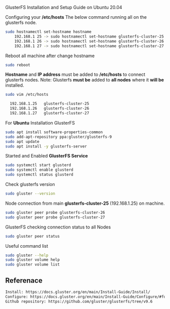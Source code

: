 GlusterFS Installation and Setup Guide on Ubuntu 20.04

Configuring your **/etc/hosts**
The below command running all on the glusterfs node.
``` bash
sudo hostnamectl set-hostname hostname
    192.168.1 25 -> sudo hostnamectl set-hostname glusterfs-cluster-25  
    192.168.1 26 -> sudo hostnamectl set-hostname glusterfs-cluster-26
    192.168.1 27 -> sudo hostnamectl set-hostname glusterfs-cluster-27
```

Reboot all machine after change hostname 
``` bash
sudo reboot
```

**Hostname** and **IP address** must be added to **/etc/hosts** to connect glusterfs nodes.
Note: Glusterfs **must be** added to **all nodes** where it **will be** installed.
``` bash
sudo vim /etc/hosts

  192.168.1.25   glusterfs-cluster-25
  192.168.1.26   glusterfs-cluster-26
  192.168.1.27   glusterfs-cluster-27

```

For **Ubuntu** Installation GlusterFS
``` bash
sudo apt install software-properties-common
sudo add-apt-repository ppa:gluster/glusterfs-9
sudo apt update
sudo apt install -y glusterfs-server

```

Started and Enabled **GlusterFS Service**
``` bash
sudo systemctl start glusterd
sudo systemctl enable glusterd
sudo systemctl status glusterd

```

Check glusterfs version
``` bash
sudo gluster --version

```

Node connection from main **glusterfs-cluster-25** (192.168.1.25) on machine.
``` bash
sudo gluster peer probe glusterfs-cluster-26
sudo gluster peer probe glusterfs-cluster-27

```

GlusterFS checking connection status to all Nodes
``` bash
sudo gluster peer status

```

Useful command list 
``` bash
sudo gluster --help
sudo gluster volume help
sudo gluster volume list

```


## Referenace
``` bash
Install: https://docs.gluster.org/en/main/Install-Guide/Install/
Configure: https://docs.gluster.org/en/main/Install-Guide/Configure/#for-debian
Github repository: https://github.com/gluster/glusterfs/tree/v9.6


```